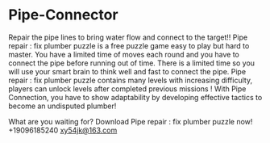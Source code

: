 # Pipe-Connector
Repair the pipe lines to bring water flow and connect to the target!!
Pipe repair : fix plumber puzzle is a free puzzle game easy to play but hard to master.
You have a limited time of moves each round and you have to connect the pipe before running out of time. There is a limited time so you will use your smart brain to think well and fast to connect the pipe.
Pipe repair : fix plumber puzzle contains many levels with increasing difficulty, players can unlock levels after completed previous missions !
With Pipe Connection, you have to show adaptability by developing effective tactics to become an undisputed plumber!

What are you waiting for? Download Pipe repair : fix plumber puzzle now!
+19096185240  xy54jk@163.com
